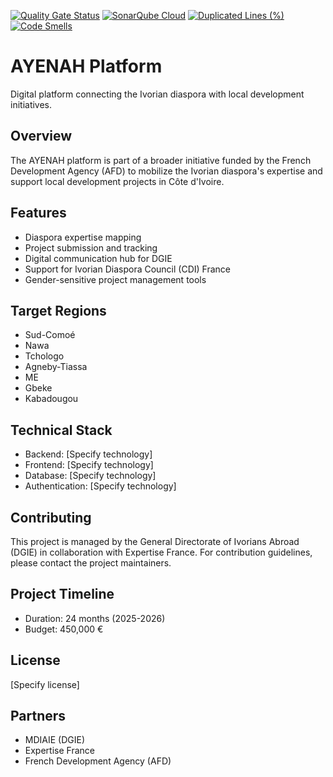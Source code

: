 [![Quality Gate Status](https://sonarcloud.io/api/project_badges/measure?project=Ferie-Vincent_Ayenah&metric=alert_status)](https://sonarcloud.io/summary/new_code?id=Ferie-Vincent_Ayenah)  [![SonarQube Cloud](https://sonarcloud.io/images/project_badges/sonarcloud-dark.svg)](https://sonarcloud.io/summary/new_code?id=Ferie-Vincent_Ayenah)  [![Duplicated Lines (%)](https://sonarcloud.io/api/project_badges/measure?project=Ferie-Vincent_Ayenah&metric=duplicated_lines_density)](https://sonarcloud.io/summary/new_code?id=Ferie-Vincent_Ayenah)   [![Code Smells](https://sonarcloud.io/api/project_badges/measure?project=Ferie-Vincent_Ayenah&metric=code_smells)](https://sonarcloud.io/summary/new_code?id=Ferie-Vincent_Ayenah)

# AYENAH Platform

Digital platform connecting the Ivorian diaspora with local development initiatives.

## Overview

The AYENAH platform is part of a broader initiative funded by the French Development Agency (AFD) to mobilize the Ivorian diaspora's expertise and support local development projects in Côte d'Ivoire.

## Features

- Diaspora expertise mapping
- Project submission and tracking
- Digital communication hub for DGIE
- Support for Ivorian Diaspora Council (CDI) France
- Gender-sensitive project management tools

## Target Regions

- Sud-Comoé
- Nawa
- Tchologo
- Agneby-Tiassa
- ME
- Gbeke
- Kabadougou

## Technical Stack

- Backend: [Specify technology]
- Frontend: [Specify technology]
- Database: [Specify technology]
- Authentication: [Specify technology]

## Contributing

This project is managed by the General Directorate of Ivorians Abroad (DGIE) in collaboration with Expertise France. For contribution guidelines, please contact the project maintainers.

## Project Timeline

- Duration: 24 months (2025-2026)
- Budget: 450,000 €

## License

[Specify license]

## Partners

- MDIAIE (DGIE)
- Expertise France
- French Development Agency (AFD)
